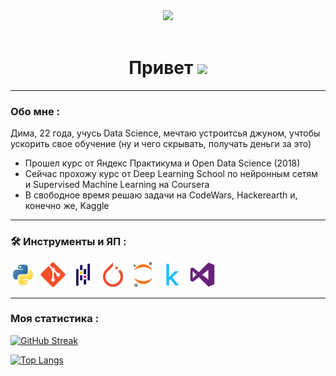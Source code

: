 <div id="header" align="center">
  <img src="https://media.giphy.com/media/Nx0rz3jtxtEre/giphy.gif" width="400"/>
  </div>

<div id="badges" align="center">
  <img src="https://komarev.com/ghpvc/?username=DunderMiff1in&style=flat-square&color=blue" alt=""/>
</div>

<h1 align="center">
  Привет
  <img src="https://media.giphy.com/media/hvRJCLFzcasrR4ia7z/giphy.gif" width="30px"/>
</h1>

---

### Обо мне :
Дима, 22 года, учусь Data Science, мечтаю устроитсья джуном, учтобы ускорить свое обучение (ну и чего скрывать, получать деньги за это)
- Прошел курс от Яндекс Практикума и Open Data Science (2018)
- Сейчас прохожу курс от Deep Learning School по нейронным сетям и Supervised Machine Learning на Coursera
- В свободное время решаю задачи на CodeWars,  Hackerearth и, конечно же, Kaggle

---

### :hammer_and_wrench: Инструменты и ЯП :
<div>
  <img src="https://github.com/devicons/devicon/blob/master/icons/python/python-original.svg" title="Python" alt="Python" width="40" height="40"/>&nbsp;
  <img src="https://github.com/devicons/devicon/blob/master/icons/git/git-original.svg" title="Git" alt="Git" width="40" height="40"/>&nbsp;
  <img src="https://github.com/devicons/devicon/blob/master/icons/pandas/pandas-original.svg" title="Pandas" alt="Pandas" width="40" height="40"/>&nbsp;
  <img src="https://github.com/devicons/devicon/blob/master/icons/pytorch/pytorch-original.svg" title="Pytorch" alt="Pytorch" width="40" height="40"/>&nbsp;
  <img src="https://github.com/devicons/devicon/blob/master/icons/jupyter/jupyter-original.svg" title="Jupyter" alt="Jupyter" width="40" height="40"/>&nbsp;
  <img src="https://github.com/devicons/devicon/blob/master/icons/kaggle/kaggle-original.svg" title="Kaggle" alt="Kaggle" width="40" height="40"/>&nbsp;
  <img src="https://github.com/devicons/devicon/blob/master/icons/visualstudio/visualstudio-plain.svg"  title="VisualStudio" alt="VisualStudio" width="40" height="40"/>&nbsp;
</div>

---

### Моя статистика :
[![GitHub Streak](http://github-readme-streak-stats.herokuapp.com?user=DunderMiff1in&theme=dark&background=000000)](https://git.io/streak-stats)

[![Top Langs](https://github-readme-stats.vercel.app/api/top-langs/?username=DunderMiff1in&layout=compact&theme=vision-friendly-dark)](https://github.com/anuraghazra/github-readme-stats)
